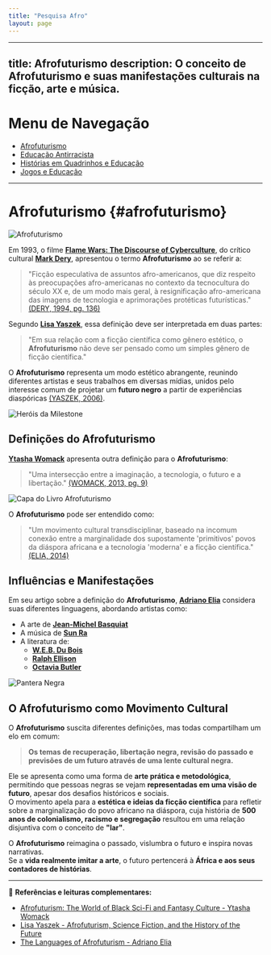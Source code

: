 ```yaml
---
title: "Pesquisa Afro"
layout: page
---
```



---
title: Afrofuturismo
description: O conceito de Afrofuturismo e suas manifestações culturais na ficção, arte e música.
---

# Menu de Navegação

- [Afrofuturismo](/pages/pesquisa/pesquisa_afro.html)
- [Educação Antirracista](/pages/pesquisa/pesquisa_edu.html)
- [Histórias em Quadrinhos e Educação](/pages/pesquisa/pesquisa_hq.html)
- [Jogos e Educação](/pages/pesquisa/pesquisa_jogos.html)

---

# Afrofuturismo {#afrofuturismo}

![Afrofuturismo](https://itxesco.github.io/assets/figuras/afro/afro_revolt.jpg)

Em 1993, o filme **[Flame Wars: The Discourse of Cyberculture](https://www.wired.com/1995/01/flame-wars/)**, do crítico cultural **[Mark Dery](https://en.wikipedia.org/wiki/Mark_Dery)**, apresentou o termo **Afrofuturismo** ao se referir a:

> "Ficção especulativa de assuntos afro-americanos, que diz respeito às preocupações afro-americanas no contexto da tecnocultura do século XX e, de um modo mais geral, à resignificação afro-americana das imagens de tecnologia e aprimorações protéticas futurísticas."  
> [(DERY, 1994, pg. 136)](https://www.jstor.org/stable/20719430?seq=1)

Segundo **[Lisa Yaszek](https://www.iac.gatech.edu/people/faculty/yaszek)**, essa definição deve ser interpretada em duas partes:

> "Em sua relação com a ficção científica como gênero estético, o **Afrofuturismo** não deve ser pensado como um simples gênero de ficção científica."

O **Afrofuturismo** representa um modo estético abrangente, reunindo diferentes artistas e seus trabalhos em diversas mídias, unidos pelo interesse comum de projetar um **futuro negro** a partir de experiências diaspóricas [(YASZEK, 2006)](https://itxesco.github.io/assets/afrofuturismo/Afrofuturism_science_fiction_and_the_his.pdf).  

![Heróis da Milestone](https://itxesco.github.io/assets/figuras/afro/milestone.jpg)

## Definições do Afrofuturismo

**[Ytasha Womack](https://www.chicagoreviewpress.com/afrofuturism-products-9781613747964.php)** apresenta outra definição para o **Afrofuturismo**:

> "Uma intersecção entre a imaginação, a tecnologia, o futuro e a libertação." [(WOMACK, 2013, pg. 9)](https://itxesco.github.io/assets/afrofuturismo/The_Languages_of_Afrofuturism.pdf)

![Capa do Livro Afrofuturismo](https://itxesco.github.io/assets/figuras/afro/capa_afrofuturismo.jpg)

O **Afrofuturismo** pode ser entendido como:

> "Um movimento cultural transdisciplinar, baseado na incomum conexão entre a marginalidade dos supostamente 'primitivos' povos da diáspora africana e a tecnologia 'moderna' e a ficção científica."  
> [(ELIA, 2014)](https://itxesco.github.io/assets/afrofuturismo/The_Languages_of_Afrofuturism.pdf)

## Influências e Manifestações

Em seu artigo sobre a definição do **Afrofuturismo**, **[Adriano Elia](https://host.uniroma3.it/docenti/elia/)** considera suas diferentes linguagens, abordando artistas como:

- A arte de **[Jean-Michel Basquiat](https://www.guiadasartes.com.br/jean-michel-basquiat/biografia)**
- A música de **[Sun Ra](http://www.sunraarkestra.com)**
- A literatura de:
  - **[W.E.B. Du Bois](https://en.wikipedia.org/wiki/W._E._B._Du_Bois)**
  - **[Ralph Ellison](https://en.wikipedia.org/wiki/Ralph_Ellison)**
  - **[Octavia Butler](https://en.wikipedia.org/wiki/Octavia_E._Butler)**

![Pantera Negra](https://itxesco.github.io/assets/figuras/afro/blackpanther.jpg)

## O Afrofuturismo como Movimento Cultural

O **Afrofuturismo** suscita diferentes definições, mas todas compartilham um elo em comum:  

> **Os temas de recuperação, libertação negra, revisão do passado e previsões de um futuro através de uma lente cultural negra.**  

Ele se apresenta como uma forma de **arte prática e metodológica**, permitindo que pessoas negras se vejam **representadas em uma visão de futuro**, apesar dos desafios históricos e sociais.  
O movimento apela para a **estética e ideias da ficção científica** para refletir sobre a marginalização do povo africano na diáspora, cuja história de **500 anos de colonialismo, racismo e segregação** resultou em uma relação disjuntiva com o conceito de **"lar"**.

O **Afrofuturismo** reimagina o passado, vislumbra o futuro e inspira novas narrativas.  
Se a **vida realmente imitar a arte**, o futuro pertencerá à **África e aos seus contadores de histórias**.

---
📖 **Referências e leituras complementares:**
- [Afrofuturism: The World of Black Sci-Fi and Fantasy Culture - Ytasha Womack](https://www.chicagoreviewpress.com/afrofuturism-products-9781613747964.php)
- [Lisa Yaszek - Afrofuturism, Science Fiction, and the History of the Future](https://itxesco.github.io/assets/afrofuturismo/Afrofuturism_science_fiction_and_the_his.pdf)
- [The Languages of Afrofuturism - Adriano Elia](https://itxesco.github.io/assets/afrofuturismo/The_Languages_of_Afrofuturism.pdf)
